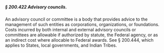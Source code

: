 ##### § 200.422 Advisory councils. #####

An advisory council or committee is a body that provides advice to the management of such entities as corporations, organizations, or foundations. Costs incurred by both internal and external advisory councils or committees are allowable if authorized by statute, the Federal agency, or as an indirect cost where allocable to Federal awards. See § 200.444, which applies to States, local governments, and Indian Tribes.